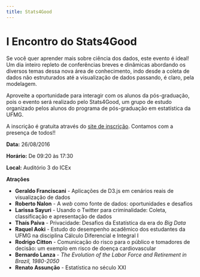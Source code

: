 ```yaml
---
title: Stats4Good
---
```


# I Encontro do Stats4Good

Se você quer aprender mais sobre ciência dos dados, este evento é ideal! Um dia inteiro repleto de conferências breves e dinâmicas abordando os diversos temas dessa nova área de conhecimento, indo desde a coleta de dados não estruturados até a visualização de dados passando, é claro, pela modelagem.

Aproveite a oportunidade para interagir com os alunos da pós-graduação, pois o evento será realizado pelo Stats4Good, um grupo de estudo organizado pelos alunos do programa de pós-graduação em estatística da UFMG. 

A inscrição é gratuita através do [site de inscrição](https://encontros4g.eventbrite.com.br). Contamos com a presença de todos!!

**Data:** 26/08/2016

**Horário:** De 09:20 às 17:30

**Local:** Auditório 3 do ICEx

**Atrações**

* **Geraldo Franciscani** - Aplicações de D3.js em cenários reais de visualização de dados
* **Roberto Nalon** - A _web_ como fonte de dados: oportunidades e desafios
* **Larissa Sayuri** - Usando o Twitter para criminalidade: Coleta, classificação e apresentação de dados
* **Thaís Paiva** - Privacidade: Desafios da Estatística da era do _Big Data_
* **Raquel Aoki** - Estudo do desempenho acadêmico dos estudantes da UFMG na disciplina Cálculo Diferencial e Integral I
* **Rodrigo Citton** - Comunicação do risco para o público e tomadores de decisão: um exemplo em risco de doença cardiovascular
* **Bernardo Lanza** - _The Evolution of the Labor Force and Retirement in Brazil, 1980-2050_
* **Renato Assunção** - Estatística no século XXI

